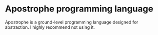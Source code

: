 
# Apostrophe programming language
Apostrophe is a ground-level programming language designed for abstraction. I highly recommend not using it.